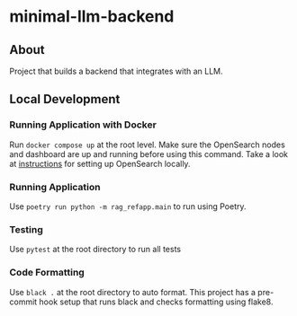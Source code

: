# minimal-llm-backend

## About 
Project that builds a backend that integrates with an LLM.

## Local Development

### Running Application with Docker
Run `docker compose up` at the root level. Make sure the OpenSearch nodes and dashboard are up
and running before using this command. Take a look at [instructions](rag_refapp/api/opensearch/README.md) for
setting up OpenSearch locally.

### Running Application
Use `poetry run python -m rag_refapp.main` to run using Poetry.

### Testing
Use `pytest` at the root directory to run all tests

### Code Formatting
Use `black .` at the root directory to auto format. This project
has a pre-commit hook setup that runs black and checks formatting using
flake8. 